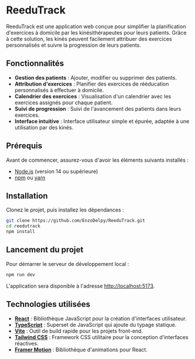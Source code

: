 # ReeduTrack

ReeduTrack est une application web conçue pour simplifier la planification d'exercices à domicile par les kinésithérapeutes pour leurs patients. Grâce à cette solution, les kinés peuvent facilement attribuer des exercices personnalisés et suivre la progression de leurs patients.

## Fonctionnalités

- **Gestion des patients** : Ajouter, modifier ou supprimer des patients.
- **Attribution d'exercices** : Planifier des exercices de rééducation personnalisés à effectuer à domicile.
- **Calendrier des exercices** : Visualisation d'un calendrier avec les exercices assignés pour chaque patient.
- **Suivi de progression** : Suivi de l'avancement des patients dans leurs exercices.
- **Interface intuitive** : Interface utilisateur simple et épurée, adaptée à une utilisation par des kinés.

## Prérequis

Avant de commencer, assurez-vous d'avoir les éléments suivants installés :

- [Node.js](https://nodejs.org/) (version 14 ou supérieure)
- [npm](https://www.npmjs.com/) ou [yarn](https://yarnpkg.com/)

## Installation

Clonez le projet, puis installez les dépendances :

```bash
git clone https://github.com/EnzoDelpy/ReeduTrack.git
cd reedutrack
npm install
```

## Lancement du projet

Pour démarrer le serveur de développement local :

```bash
npm run dev
```

L'application sera disponible à l'adresse [http://localhost:5173](http://localhost:5173).

## Technologies utilisées

- **[React](https://reactjs.org/)** : Bibliothèque JavaScript pour la création d'interfaces utilisateur.
- **[TypeScript](https://www.typescriptlang.org/)** : Superset de JavaScript qui ajoute du typage statique.
- **[Vite](https://vitejs.dev/)** : Outil de build rapide pour les projets front-end.
- **[Tailwind CSS](https://tailwindcss.com/)** : Framework CSS utilitaire pour la conception d'interfaces réactives.
- **[Framer Motion](https://www.framer.com/motion/)** : Bibliothèque d'animations pour React.
